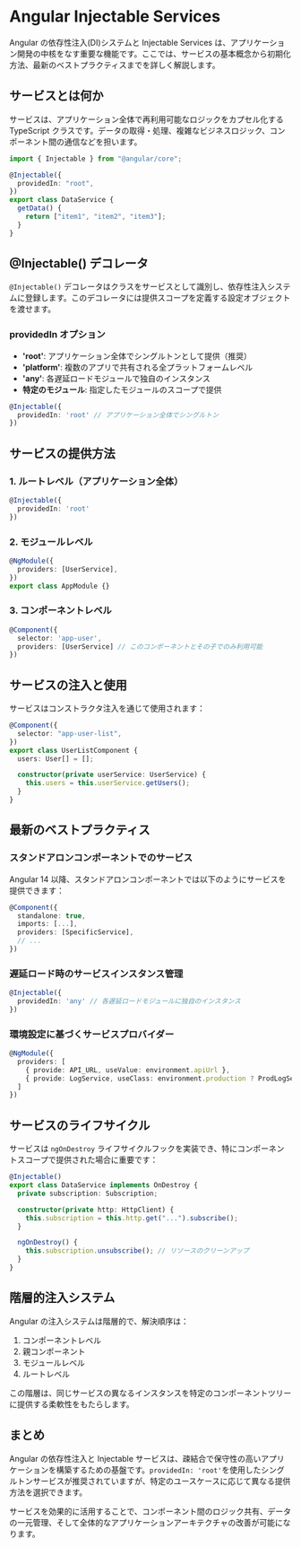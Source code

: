 # Angular Injectable Services

Angular の依存性注入(DI)システムと Injectable Services は、アプリケーション開発の中核をなす重要な機能です。ここでは、サービスの基本概念から初期化方法、最新のベストプラクティスまでを詳しく解説します。

## サービスとは何か

サービスは、アプリケーション全体で再利用可能なロジックをカプセル化する TypeScript クラスです。データの取得・処理、複雑なビジネスロジック、コンポーネント間の通信などを担います。

```typescript
import { Injectable } from "@angular/core";

@Injectable({
  providedIn: "root",
})
export class DataService {
  getData() {
    return ["item1", "item2", "item3"];
  }
}
```

## @Injectable() デコレータ

`@Injectable()` デコレータはクラスをサービスとして識別し、依存性注入システムに登録します。このデコレータには提供スコープを定義する設定オブジェクトを渡せます。

### providedIn オプション

- **'root'**: アプリケーション全体でシングルトンとして提供（推奨）
- **'platform'**: 複数のアプリで共有される全プラットフォームレベル
- **'any'**: 各遅延ロードモジュールで独自のインスタンス
- **特定のモジュール**: 指定したモジュールのスコープで提供

```typescript
@Injectable({
  providedIn: 'root' // アプリケーション全体でシングルトン
})
```

## サービスの提供方法

### 1. ルートレベル（アプリケーション全体）

```typescript
@Injectable({
  providedIn: 'root'
})
```

### 2. モジュールレベル

```typescript
@NgModule({
  providers: [UserService],
})
export class AppModule {}
```

### 3. コンポーネントレベル

```typescript
@Component({
  selector: 'app-user',
  providers: [UserService] // このコンポーネントとその子でのみ利用可能
})
```

## サービスの注入と使用

サービスはコンストラクタ注入を通じて使用されます：

```typescript
@Component({
  selector: "app-user-list",
})
export class UserListComponent {
  users: User[] = [];

  constructor(private userService: UserService) {
    this.users = this.userService.getUsers();
  }
}
```

## 最新のベストプラクティス

### スタンドアロンコンポーネントでのサービス

Angular 14 以降、スタンドアロンコンポーネントでは以下のようにサービスを提供できます：

```typescript
@Component({
  standalone: true,
  imports: [...],
  providers: [SpecificService],
  // ...
})
```

### 遅延ロード時のサービスインスタンス管理

```typescript
@Injectable({
  providedIn: 'any' // 各遅延ロードモジュールに独自のインスタンス
})
```

### 環境設定に基づくサービスプロバイダー

```typescript
@NgModule({
  providers: [
    { provide: API_URL, useValue: environment.apiUrl },
    { provide: LogService, useClass: environment.production ? ProdLogService : DevLogService }
  ]
})
```

## サービスのライフサイクル

サービスは `ngOnDestroy` ライフサイクルフックを実装でき、特にコンポーネントスコープで提供された場合に重要です：

```typescript
@Injectable()
export class DataService implements OnDestroy {
  private subscription: Subscription;

  constructor(private http: HttpClient) {
    this.subscription = this.http.get("...").subscribe();
  }

  ngOnDestroy() {
    this.subscription.unsubscribe(); // リソースのクリーンアップ
  }
}
```

## 階層的注入システム

Angular の注入システムは階層的で、解決順序は：

1. コンポーネントレベル
2. 親コンポーネント
3. モジュールレベル
4. ルートレベル

この階層は、同じサービスの異なるインスタンスを特定のコンポーネントツリーに提供する柔軟性をもたらします。

## まとめ

Angular の依存性注入と Injectable サービスは、疎結合で保守性の高いアプリケーションを構築するための基盤です。`providedIn: 'root'`を使用したシングルトンサービスが推奨されていますが、特定のユースケースに応じて異なる提供方法を選択できます。

サービスを効果的に活用することで、コンポーネント間のロジック共有、データの一元管理、そして全体的なアプリケーションアーキテクチャの改善が可能になります。
